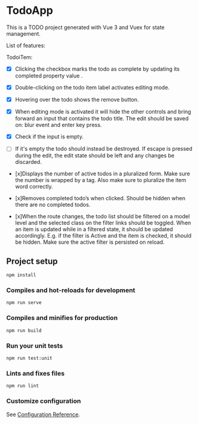 # TodoApp

This is a TODO project generated with Vue 3 and Vuex for state management.

List of features:

TodoiTem:

* [x] Clicking the checkbox marks the todo as complete by updating its completed property value .
* [x]  Double-clicking on the todo item label activates editing mode.
* [x] Hovering over the todo shows the remove button.
* [x] When editing mode is activated it will hide the other controls and bring forward an input that contains the todo title. The edit should be saved on: blur event and enter key press.
* [x] Check if the input is empty.

* [ ] If it's empty the todo should instead be destroyed. If escape is pressed during the edit, the edit state should be left and any changes be discarded.


* [x]Displays the number of active todos in a pluralized form. Make sure the number is wrapped by
a tag. Also make sure to pluralize the item word correctly.

* [x]Removes completed todo’s when clicked. Should be hidden when there are no completed todos.

* [x]When the route changes, the todo list should be filtered on a model level and the selected class on the filter links should be toggled. When an item is updated while in a filtered state, it should be updated accordingly. E.g. if the filter is Active and the item is checked, it should be hidden. Make sure the active filter is persisted on reload.

## Project setup
```
npm install
```

### Compiles and hot-reloads for development
```
npm run serve
```

### Compiles and minifies for production
```
npm run build
```

### Run your unit tests
```
npm run test:unit
```

### Lints and fixes files
```
npm run lint
```

### Customize configuration
See [Configuration Reference](https://cli.vuejs.org/config/).
